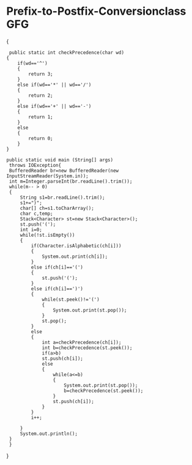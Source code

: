 # Prefix-to-Postfix-Conversionclass GFG
 {
     
     public static int checkPrecedence(char wd)
	{
		if(wd=='^')
		{
			return 3;
		}
		else if(wd=='*' || wd=='/')
		{
			return 2;
		}
		else if(wd=='+' || wd=='-')
		{
			return 1;
		}
		else
		{
			return 0;
		}
	}
     
	public static void main (String[] args)
	 throws IOException{
	 BufferedReader br=new BufferedReader(new InputStreamReader(System.in));
	 int m=Integer.parseInt(br.readLine().trim());
	 while(m-- > 0)
	 {
	     String s1=br.readLine().trim();
	     s1+=")";
	     char[] ch=s1.toCharArray();
	     char c,temp;
	     Stack<Character> st=new Stack<Character>();
	     st.push('(');
	     int i=0;
	     while(!st.isEmpty())
	     {
	         if(Character.isAlphabetic(ch[i]))
	         {
	             System.out.print(ch[i]);
	         }
	         else if(ch[i]=='(')
	         {
	             st.push('(');
	         }
	         else if(ch[i]==')')
	         {
	             while(st.peek()!='(')
	             {
	                 System.out.print(st.pop());
	             }
	             st.pop();
	         }
	         else
	         {
	             int a=checkPrecedence(ch[i]);
	             int b=checkPrecedence(st.peek());
	             if(a>b)
	             st.push(ch[i]);
	             else
	             {
	                 while(a<=b)
	                 {
	                     System.out.print(st.pop());
	                     b=checkPrecedence(st.peek());
	                 }
	                 st.push(ch[i]);
	             }
	         }
	         i++;
	         
	     }
	     System.out.println();
	 }
	 }
}
